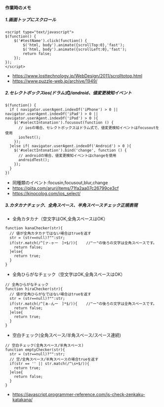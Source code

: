 

#### 作業時のメモ ####


##### 1.画面トップにスクロール
```
<script type="text/javascript">
$(function() {
	$('#testName').click(function() {
		$('html, body').animate({scrollTop:0},'fast');
		$('html, body').animate({scrollLeft:0},'fast');
		return false;
	});
});
</script>
```

- https://www.losttechnology.jp/WebDesign/2011/scrolltotop.html
- https://www.puzzle-web.jp/archive/1949/


##### 2.セレクトボックスios(ドラム式)/android、値変更検知イベント
```
$(function() {
  if ( navigator.userAgent.indexOf('iPhone') > 0 || navigator.userAgent.indexOf('iPad') > 0 || navigator.userAgent.indexOf('iPod') > 0 ){
    $('#selectIntonation').focusout(function () {
      // iosの場合、セレクトボックスはドラム式で、値変更検知イベントはfocusoutを使用
      iosTest();
    });
  }else if( navigator.userAgent.indexOf('Android') > 0 ){
    $('#selectIntonation').bind('change', function () {
      // androidの場合、値変更検知イベントはchangeを使用
      androidTest();
    });
  }
})
```
- 同種類のイベント:focusin,focusout,blur,change
- https://qiita.com/aruri/items/71fa2aa07c26799ce3cf
- https://kinocolog.com/ios_select/

##### 3.カタカナチェック、全角スペース、半角スペースチェック正規表現
- 全角カタカナ（空文字はOK,全角スペースはOK）
```
function kanaChecker(str){
  // 値が全角カタカナではない場合はtrueを返す
  str = (str==null)?"":str;
  if(str.match(/^[ァ-ヶー　]+$/)){    //"ー"の後ろの文字は全角スペースです。
    return false;
  }else{
    return true;
  }
}
```


- 全角ひらがなチェック（空文字はOK,全角スペースはOK）
```
// 全角ひらがなチェック
function hiraChecker(str){
  // 値が全角ひらがなではない場合はtrueを返す
  str = (str==null)?"":str;
  if(str.match(/^[ぁ-んー　]*$/)){    //"ー"の後ろの文字は全角スペースです。
    return false;
  }else{
    return true;
  }
}
```

- 空白チェック(全角スペース/半角スペース/スペース連続)
```
// 空白チェック(全角スペース/半角スペース)
function emptyChecker(str){
  str = (str==null)?"":str;
  // 空/全角スペース/半角スペースの場合trueを返す
  if(str == '' || str.match(/^\s+$/)){
    return true;
  }else{
    return false;
  }
}
```

- https://javascript.programmer-reference.com/js-check-zenkaku-katakana/
